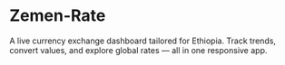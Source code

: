 # Zemen-Rate
A live currency exchange dashboard tailored for Ethiopia. Track trends, convert values, and explore global rates — all in one responsive app.
